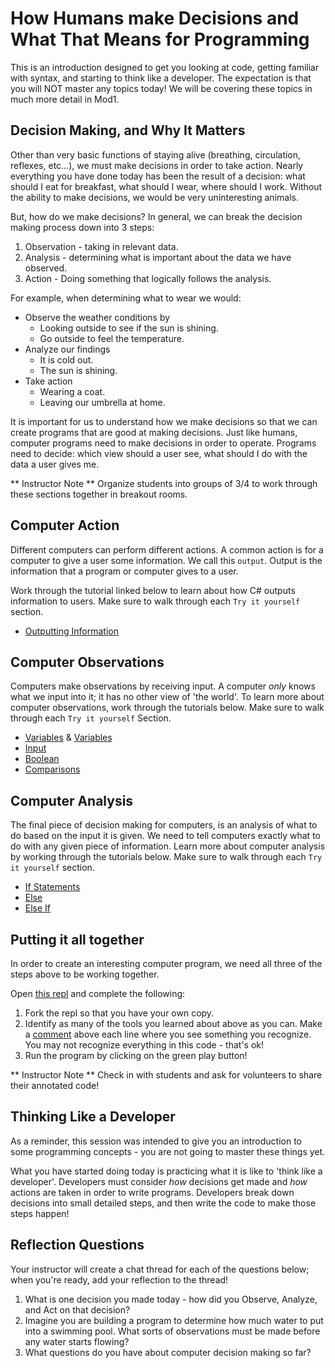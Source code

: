 # How Humans make Decisions and What That Means for Programming

This is an introduction designed to get you looking at code, getting familiar with syntax, and starting to think like a developer.  The expectation is that you will NOT master any topics today!  We will be covering these topics in much more detail in Mod1.

## Decision Making, and Why It Matters

Other than very basic functions of staying alive (breathing, circulation, reflexes, etc...), we must make decisions in order to take action.  Nearly everything you have done today has been the result of a decision: what should I eat for breakfast, what should I wear, where should I work.  Without the ability to make decisions, we would be very uninteresting animals.

But, how do we make decisions?  In general, we can break the decision making process down into 3 steps:
1. Observation - taking in relevant data.
2. Analysis - determining what is important about the data we have observed.
3. Action - Doing something that logically follows the analysis.

For example, when determining what to wear we would:
* Observe the weather conditions by
    * Looking outside to see if the sun is shining.
    * Go outside to feel the temperature.
* Analyze our findings
    * It is cold out.
    * The sun is shining.
* Take action
    * Wearing a coat.
    * Leaving our umbrella at home.

It is important for us to understand how we make decisions so that we can create programs that are good at making decisions. Just like humans, computer programs need to make decisions in order to operate.  Programs need to decide: which view should a user see, what should I do with the data a user gives me.

** Instructor Note **  Organize students into groups of 3/4 to work through these sections together in breakout rooms.

## Computer Action

Different computers can perform different actions.  A common action is for a computer to give a user some information.  We call this `output`.  Output is the information that a program or computer gives to a user.

Work through the tutorial linked below to learn about how C# outputs information to users.  Make sure to walk through each `Try it yourself` section.
* [Outputting Information](https://www.w3schools.com/cs/cs_output.php)

## Computer Observations

Computers make observations by receiving input.  A computer _only_ knows what we input into it; it has no other view of 'the world'.  To learn more about computer observations, work through the tutorials below.  Make sure to walk through each `Try it yourself` Section.

* [Variables](https://www.w3schools.com/cs/cs_variables.php) & [Variables](https://www.w3schools.com/cs/cs_variables_display.php)
* [Input](https://www.w3schools.com/cs/cs_user_input.php)
* [Boolean](https://www.w3schools.com/cs/cs_booleans.php)
* [Comparisons](https://www.w3schools.com/cs/cs_operators_comparison.php)

## Computer Analysis

The final piece of decision making for computers, is an analysis of what to do based on the input it is given.  We need to tell computers exactly what to do with any given piece of information.  Learn more about computer analysis by working through the tutorials below.  Make sure to walk through each `Try it yourself` section.

* [If Statements](https://www.w3schools.com/cs/cs_conditions.php)
* [Else](https://www.w3schools.com/cs/cs_conditions_else.php)
* [Else If](https://www.w3schools.com/cs/cs_conditions_elseif.php)

## Putting it all together

In order to create an interesting computer program, we need all three of the steps above to be working together.

Open [this repl](https://replit.com/@MeganMcMahon1/MakingDecisions#main.cs) and complete the following:
1. Fork the repl so that you have your own copy.
2. Identify as many of the tools you learned about above as you can.  Make a [comment](https://www.w3schools.com/cs/cs_comments.php) above each line where you see something you recognize. You may not recognize everything in this code - that's ok!
3. Run the program by clicking on the green play button!

** Instructor Note ** Check in with students and ask for volunteers to share their annotated code!

## Thinking Like a Developer

As a reminder, this session was intended to give you an introduction to some programming concepts - you are not going to master these things yet.

What you have started doing today is practicing what it is like to 'think like a developer'.  Developers must consider _how_ decisions get made and _how_ actions are taken in order to write programs.  Developers break down decisions into small detailed steps, and then write the code to make those steps happen!

## Reflection Questions

Your instructor will create a chat thread for each of the questions below; when you're ready, add your reflection to the thread!
1. What is one decision you made today - how did you Observe, Analyze, and Act on that decision?
2. Imagine you are building a program to determine how much water to put into a swimming pool.  What sorts of observations must be made before any water starts flowing?
3. What questions do you have about computer decision making so far?





